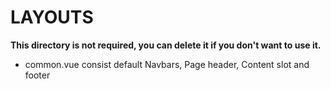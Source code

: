 # LAYOUTS

**This directory is not required, you can delete it if you don't want to use it.**

- common.vue consist default Navbars, Page header, Content slot and footer